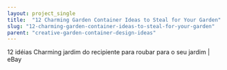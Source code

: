 ```yaml
---
layout: project_single
title:  "12 Charming Garden Container Ideas to Steal for Your Garden"
slug: "12-charming-garden-container-ideas-to-steal-for-your-garden"
parent: "creative-garden-container-design-ideas"
---
```

12 idéias Charming jardim do recipiente para roubar para o seu jardim | eBay